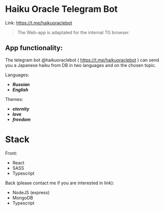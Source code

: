 # Haiku Oracle Telegram Bot

Link: https://t.me/haikuoraclebot

> The Web-app is adaptated for the internal TG browser.

## App functionality:

The telegram bot @haikuoraclebot ( https://t.me/haikuoraclebot ) can send you a Japanese haiku from DB in two languages and on the chosen topic. 

Languages:
- ***Russian***
- ***English***

Themes:
- ***eternity***
- ***love***
- ***freedom***

# Stack

Front:
- React
- SASS
- Typescript

Back (please contact me if you are interested in link):
- NodeJS (express)
- MongoDB
- Typescript








